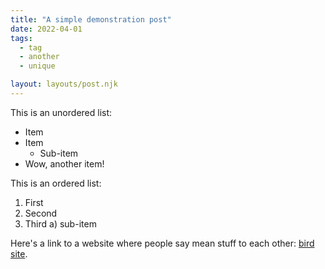 ```yaml
---
title: "A simple demonstration post"
date: 2022-04-01
tags:
  - tag
  - another
  - unique

layout: layouts/post.njk
---
```


This is an unordered list:

* Item
* Item
    * Sub-item
* Wow, another item!

This is an ordered list:

1) First
2) Second
3) Third
	a) sub-item

Here's a link to a website where people say mean stuff to each other: [bird site](https://twitter.com).

